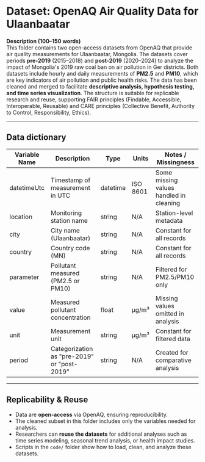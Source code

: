 # Dataset: OpenAQ Air Quality Data for Ulaanbaatar

**Description (100–150 words)**  
This folder contains two open-access datasets from OpenAQ that provide air quality measurements for Ulaanbaatar, Mongolia. The datasets cover periods **pre-2019** (2015–2018) and **post-2019** (2020–2024) to analyze the impact of Mongolia's 2019 raw coal ban on air pollution in Ger districts. Both datasets include hourly and daily measurements of **PM2.5** and **PM10**, which are key indicators of air pollution and public health risks. The data has been cleaned and merged to facilitate **descriptive analysis, hypothesis testing, and time series visualization**. The structure is suitable for replicable research and reuse, supporting FAIR principles (Findable, Accessible, Interoperable, Reusable) and CARE principles (Collective Benefit, Authority to Control, Responsibility, Ethics).


---

## Data dictionary
| Variable Name    | Description                                           | Type       | Units        | Notes / Missingness |
|-----------------|-------------------------------------------------------|-----------|-------------|-------------------|
| datetimeUtc     | Timestamp of measurement in UTC                       | datetime  | ISO 8601    | Some missing values handled in cleaning |
| location        | Monitoring station name                                | string    | N/A         | Station-level metadata |
| city            | City name (Ulaanbaatar)                               | string    | N/A         | Constant for all records |
| country         | Country code (MN)                                     | string    | N/A         | Constant for all records |
| parameter       | Pollutant measured (PM2.5 or PM10)                   | string    | N/A         | Filtered for PM2.5/PM10 only |
| value           | Measured pollutant concentration                      | float     | µg/m³       | Missing values omitted in analysis |
| unit            | Measurement unit                                     | string    | µg/m³       | Constant for filtered data |
| period          | Categorization as "pre-2019" or "post-2019"         | string    | N/A         | Created for comparative analysis |

---

## Replicability & Reuse
- Data are **open-access** via OpenAQ, ensuring reproducibility.  
- The cleaned subset in this folder includes only the variables needed for analysis.  
- Researchers can **reuse the datasets** for additional analyses such as time series modeling, seasonal trend analysis, or health impact studies.  
- Scripts in the `code/` folder show how to load, clean, and analyze these datasets.  
